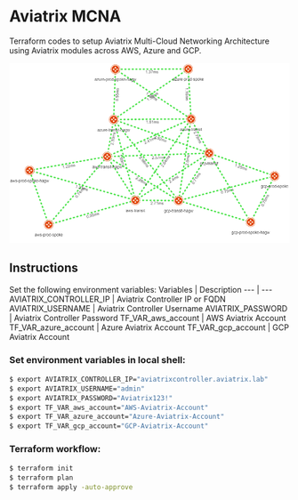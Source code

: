 # Aviatrix MCNA

Terraform codes to setup Aviatrix Multi-Cloud Networking Architecture using Aviatrix modules across AWS, Azure and GCP.

![Aviatrix MCNA CoPilot Topology](images/avx-mcna-demo-copilot.png "Aviatrix CoPilot Topology")

## Instructions

Set the following environment variables:
Variables | Description
--- | ---
AVIATRIX_CONTROLLER_IP | Aviatrix Controller IP or FQDN 
AVIATRIX_USERNAME | Aviatrix Controller Username
AVIATRIX_PASSWORD | Aviatrix Controller Password
TF_VAR_aws_account | AWS Aviatrix Account 
TF_VAR_azure_account | Azure Aviatrix Account
TF_VAR_gcp_account | GCP Aviatrix Account

### Set environment variables in local shell:
```sh
$ export AVIATRIX_CONTROLLER_IP="aviatrixcontroller.aviatrix.lab"
$ export AVIATRIX_USERNAME="admin"
$ export AVIATRIX_PASSWORD="Aviatrix123!"
$ export TF_VAR_aws_account="AWS-Aviatrix-Account"
$ export TF_VAR_azure_account="Azure-Aviatrix-Account"
$ export TF_VAR_gcp_account="GCP-Aviatrix-Account"
```

### Terraform workflow:
```sh
$ terraform init
$ terraform plan
$ terraform apply -auto-approve
```